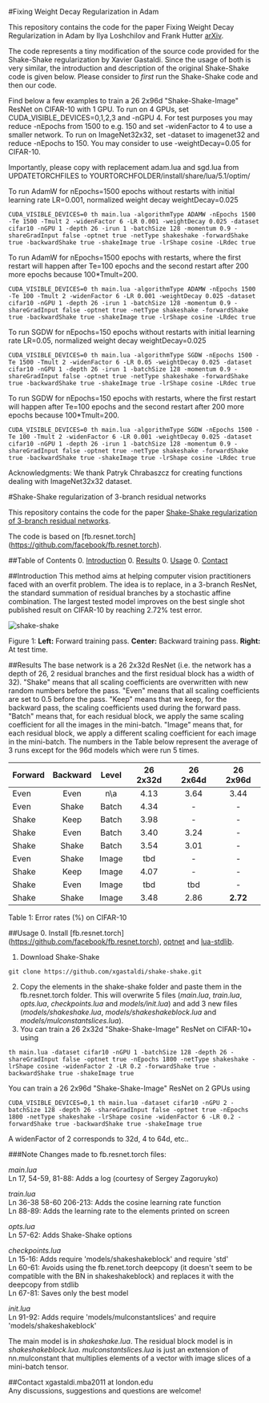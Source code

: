 #Fixing Weight Decay Regularization in Adam

This repository contains the code for the paper Fixing Weight Decay Regularization in Adam by Ilya Loshchilov and Frank Hutter [arXiv](https://arxiv.org/). 

The code represents a tiny modification of the source code provided for the Shake-Shake regularization by Xavier Gastaldi. Since the usage of both is very similar, the introduction and description of the original Shake-Shake code is given below. Please consider to  *first* run the Shake-Shake code and then our code. 

Find below a few examples to train a 26 2x96d "Shake-Shake-Image" ResNet on CIFAR-10 with 1 GPU.
To run on 4 GPUs, set CUDA_VISIBLE_DEVICES=0,1,2,3 and -nGPU 4.
For test purposes you may reduce -nEpochs from 1500 to e.g. 150 and set -widenFactor to 4 to use a smaller network. 
To run on ImageNet32x32, set -dataset to imagenet32 and reduce -nEpochs to 150.
You may consider to use -weightDecay=0.05 for CIFAR-10. 

Importantly, please copy with replacement adam.lua and sgd.lua from UPDATETORCHFILES to YOURTORCHFOLDER/install/share/lua/5.1/optim/

To run AdamW for nEpochs=1500 epochs without restarts with initial learning rate LR=0.001, normalized weight decay weightDecay=0.025   

```
CUDA_VISIBLE_DEVICES=0 th main.lua -algorithmType ADAMW -nEpochs 1500 -Te 1500 -Tmult 2 -widenFactor 6 -LR 0.001 -weightDecay 0.025 -dataset cifar10 -nGPU 1 -depth 26 -irun 1 -batchSize 128 -momentum 0.9 -shareGradInput false -optnet true -netType shakeshake -forwardShake true -backwardShake true -shakeImage true -lrShape cosine -LRdec true
```

To run AdamW for nEpochs=1500 epochs with restarts, where the first restart will happen after Te=100 epochs and the second restart after 200 more epochs because 100*Tmult=200. 

```
CUDA_VISIBLE_DEVICES=0 th main.lua -algorithmType ADAMW -nEpochs 1500 -Te 100 -Tmult 2 -widenFactor 6 -LR 0.001 -weightDecay 0.025 -dataset cifar10 -nGPU 1 -depth 26 -irun 1 -batchSize 128 -momentum 0.9 -shareGradInput false -optnet true -netType shakeshake -forwardShake true -backwardShake true -shakeImage true -lrShape cosine -LRdec true
```

To run SGDW for nEpochs=150 epochs without restarts with initial learning rate LR=0.05, normalized weight decay weightDecay=0.025   

```
CUDA_VISIBLE_DEVICES=0 th main.lua -algorithmType SGDW -nEpochs 1500 -Te 1500 -Tmult 2 -widenFactor 6 -LR 0.05 -weightDecay 0.025 -dataset cifar10 -nGPU 1 -depth 26 -irun 1 -batchSize 128 -momentum 0.9 -shareGradInput false -optnet true -netType shakeshake -forwardShake true -backwardShake true -shakeImage true -lrShape cosine -LRdec true
```

To run SGDW for nEpochs=150 epochs with restarts, where the first restart will happen after Te=100 epochs and the second restart after 200 more epochs because 100*Tmult=200. 

```
CUDA_VISIBLE_DEVICES=0 th main.lua -algorithmType SGDW -nEpochs 1500 -Te 100 -Tmult 2 -widenFactor 6 -LR 0.001 -weightDecay 0.025 -dataset cifar10 -nGPU 1 -depth 26 -irun 1 -batchSize 128 -momentum 0.9 -shareGradInput false -optnet true -netType shakeshake -forwardShake true -backwardShake true -shakeImage true -lrShape cosine -LRdec true
```

Acknowledgments: We thank Patryk Chrabaszcz for creating functions dealing with ImageNet32x32 dataset.


#Shake-Shake regularization of 3-branch residual networks

This repository contains the code for the paper [Shake-Shake regularization of 3-branch residual networks](https://openreview.net/forum?id=HkO-PCmYl&noteId=HkO-PCmYl). 

The code is based on [fb.resnet.torch] (https://github.com/facebook/fb.resnet.torch).

##Table of Contents
0. [Introduction](#introduction)
0. [Results](#results)
0. [Usage](#usage)
0. [Contact](#contact)

##Introduction
This method aims at helping computer vision practitioners faced with an overfit problem. The idea is to replace, in a 3-branch ResNet, the standard summation of residual branches by a stochastic affine combination. The largest tested model improves on the best single shot published result on CIFAR-10 by reaching 2.72% test error.

![shake-shake](https://s3.eu-central-1.amazonaws.com/github-xg/architecture3.png)

Figure 1: **Left:** Forward training pass. **Center:** Backward training pass. **Right:** At test time.

##Results
The base network is a 26 2x32d ResNet (i.e. the network has a depth of 26, 2 residual branches and the first residual block has a width of 32). "Shake" means that all scaling coefficients are overwritten with new random numbers before the pass. "Even" means that all scaling coefficients are set to 0.5 before the pass. "Keep" means that we keep, for the backward pass, the scaling coefficients used during the forward pass. "Batch" means that, for each residual block, we apply the same scaling coefficient for all the images in the mini-batch. "Image" means that, for each residual block, we apply a different scaling coefficient for each image in the mini-batch. The numbers in the Table below represent the average of 3 runs except for the 96d models which were run 5 times.

Forward | Backward | Level | 26 2x32d | 26 2x64d | 26 2x96d 
-------|:-------:|:--------:|:--------:|:--------:|:--------:|
Even	|Even	|n\a	|4.13	|3.64	|3.44
Even	|Shake	|Batch	|4.34	|-	|-
Shake	|Keep	|Batch	|3.98	|-	|-
Shake	|Even	|Batch	|3.40	|3.24	|-
Shake	|Shake	|Batch	|3.54	|3.01	|-
Even	|Shake	|Image	|tbd	|-	|-
Shake	|Keep	|Image	|4.07	|-	|-
Shake	|Even	|Image	|tbd	|tbd	|-
Shake	|Shake	|Image 	|3.48	|2.86	|**2.72**

Table 1: Error rates (%) on CIFAR-10

##Usage 
0. Install [fb.resnet.torch] (https://github.com/facebook/fb.resnet.torch), [optnet](https://github.com/fmassa/optimize-net) and [lua-stdlib](https://github.com/lua-stdlib/lua-stdlib).
1. Download Shake-Shake
```
git clone https://github.com/xgastaldi/shake-shake.git
```
2. Copy the elements in the shake-shake folder and paste them in the fb.resnet.torch folder. This will overwrite 5 files (*main.lua*, *train.lua*, *opts.lua*, *checkpoints.lua* and *models/init.lua*) and add 3 new files (*models/shakeshake.lua*, *models/shakeshakeblock.lua* and *models/mulconstantslices.lua*).
3. You can train a 26 2x32d "Shake-Shake-Image" ResNet on CIFAR-10+ using

```
th main.lua -dataset cifar10 -nGPU 1 -batchSize 128 -depth 26 -shareGradInput false -optnet true -nEpochs 1800 -netType shakeshake -lrShape cosine -widenFactor 2 -LR 0.2 -forwardShake true -backwardShake true -shakeImage true
``` 

You can train a 26 2x96d "Shake-Shake-Image" ResNet on 2 GPUs using

```
CUDA_VISIBLE_DEVICES=0,1 th main.lua -dataset cifar10 -nGPU 2 -batchSize 128 -depth 26 -shareGradInput false -optnet true -nEpochs 1800 -netType shakeshake -lrShape cosine -widenFactor 6 -LR 0.2 -forwardShake true -backwardShake true -shakeImage true
```

A widenFactor of 2 corresponds to 32d, 4 to 64d, etc..

###Note
Changes made to fb.resnet.torch files:

*main.lua*  
Ln 17, 54-59, 81-88: Adds a log (courtesy of Sergey Zagoruyko)  

*train.lua*  
Ln 36-38 58-60 206-213: Adds the cosine learning rate function  
Ln 88-89: Adds the learning rate to the elements printed on screen  

*opts.lua*  
Ln 57-62: Adds Shake-Shake options  

*checkpoints.lua*  
Ln 15-16: Adds require 'models/shakeshakeblock' and require 'std'  
Ln 60-61: Avoids using the fb.renet.torch deepcopy (it doesn't seem to be compatible with the BN in shakeshakeblock) and replaces it with the deepcopy from stdlib  
Ln 67-81: Saves only the best model  

*init.lua*  
Ln 91-92: Adds require 'models/mulconstantslices' and require 'models/shakeshakeblock'  

The main model is in *shakeshake.lua*. The residual block model is in *shakeshakeblock.lua*. *mulconstantslices.lua* is just an extension of nn.mulconstant that multiplies elements of a vector with image slices of a mini-batch tensor.

##Contact
xgastaldi.mba2011 at london.edu  
Any discussions, suggestions and questions are welcome!

